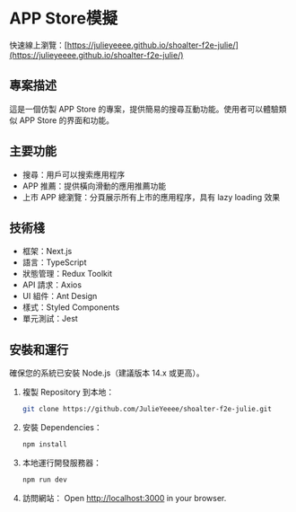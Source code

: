 # APP Store模擬

快速線上瀏覽：[https://julieyeeee.github.io/shoalter-f2e-julie/](https://julieyeeee.github.io/shoalter-f2e-julie/)

## 專案描述

這是一個仿製 APP Store 的專案，提供簡易的搜尋互動功能。使用者可以體驗類似 APP Store 的界面和功能。

## 主要功能

- 搜尋：用戶可以搜索應用程序
- APP 推薦：提供橫向滑動的應用推薦功能
- 上市 APP 總瀏覽：分頁展示所有上市的應用程序，具有 lazy loading 效果

## 技術棧

- 框架：Next.js
- 語言：TypeScript
- 狀態管理：Redux Toolkit
- API 請求：Axios
- UI 組件：Ant Design
- 樣式：Styled Components
- 單元測試：Jest

## 安裝和運行

確保您的系統已安裝 Node.js（建議版本 14.x 或更高）。

1. 複製 Repository 到本地：
   ```bash
   git clone https://github.com/JulieYeeee/shoalter-f2e-julie.git
   ```
2. 安裝 Dependencies：
   ```bash
   npm install
   ```
3. 本地運行開發服務器：

   ```bash
   npm run dev
   ```

4. 訪問網站：
   Open [http://localhost:3000](http://localhost:3000) in your browser.
